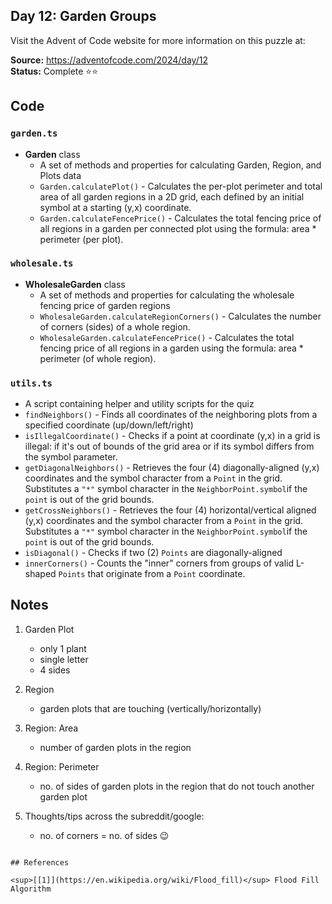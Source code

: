 ## Day 12: Garden Groups

Visit the Advent of Code website for more information on this puzzle at:

**Source:** https://adventofcode.com/2024/day/12<br>
**Status:** Complete ⭐⭐

## Code

### `garden.ts`

- **Garden** class
   - A set of methods and properties for calculating Garden, Region, and Plots data
   - `Garden.calculatePlot()` - Calculates the per-plot perimeter and total area of all garden regions in a 2D grid, each defined by an initial symbol at a starting (y,x) coordinate.
   - `Garden.calculateFencePrice()` - Calculates the total fencing price of all regions in a garden per connected plot using the formula: area * perimeter (per plot).

### `wholesale.ts`

- **WholesaleGarden** class
   - A set of methods and properties for calculating the wholesale fencing price of garden regions
   - `WholesaleGarden.calculateRegionCorners()` - Calculates the number of corners (sides) of a whole region.
   - `WholesaleGarden.calculateFencePrice()` - Calculates the total fencing price of all regions in a garden using the formula: area * perimeter (of whole region).

### `utils.ts`

- A script containing helper and utility scripts for the quiz
- `findNeighbors()` - Finds all coordinates of the neighboring plots from a specified coordinate (up/down/left/right)
- `isIllegalCoordinate()` - Checks if a point at coordinate (y,x) in a grid is illegal: if it's out of bounds of the grid area or if its symbol differs from the symbol parameter.
- `getDiagonalNeighbors()` - Retrieves the four (4) diagonally-aligned (y,x) coordinates and the symbol character from a `Point` in the grid. Substitutes a `"*"` symbol character in the `NeighborPoint.symbol`if the `point` is out of the grid bounds.
- `getCrossNeighbors()` - Retrieves the four (4) horizontal/vertical aligned (y,x) coordinates and the symbol character from a `Point` in the grid. Substitutes a `"*"` symbol character in the `NeighborPoint.symbol`if the `point` is out of the grid bounds.
- `isDiagonal()` - Checks if two (2) `Points` are diagonally-aligned
- `innerCorners()` - Counts the "inner" corners from groups of valid L-shaped `Points` that originate from a `Point` coordinate.


## Notes

1. Garden Plot
   - only 1 plant
   - single letter
   - 4 sides

2. Region
   - garden plots that are touching (vertically/horizontally)

3. Region: Area
   - number of garden plots in the region

4. Region: Perimeter
   - no. of sides of garden plots in the region that do not touch another garden plot

5. Thoughts/tips across the subreddit/google:
   - no. of corners = no. of sides 😉

```

## References

<sup>[[1]](https://en.wikipedia.org/wiki/Flood_fill)</sup> Flood Fill Algorithm
